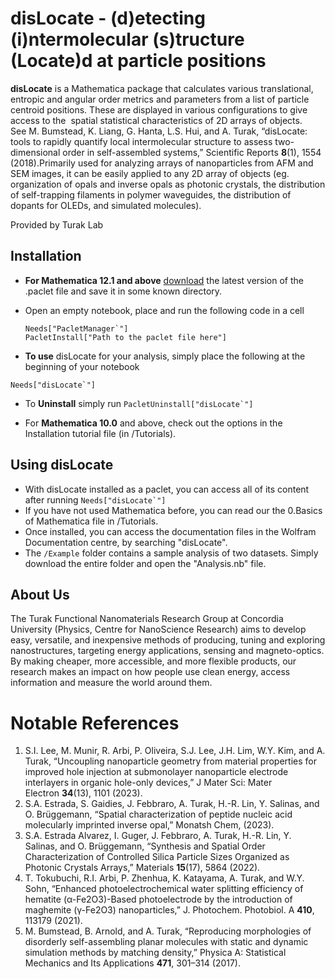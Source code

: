  # disLocate  - (d)etecting (i)ntermolecular (s)tructure (Locate)d at particle positions

**disLocate** is a Mathematica package that calculates various translational, entropic and angular order metrics and parameters from a list of particle centroid positions. These are displayed in various configurations to give access to the  spatial statistical characteristics of 2D arrays of objects.  
See M. Bumstead, K. Liang, G. Hanta, L.S. Hui, and A. Turak, “disLocate: tools to rapidly quantify local intermolecular structure to assess two-dimensional order in self-assembled systems,” Scientific Reports **8**(1), 1554 (2018).Primarily used for analyzing arrays of nanoparticles from AFM and SEM images, it can be easily applied to any 2D array of objects (eg. organization of opals and inverse opals as photonic crystals, the distribution of self-trapping filaments in polymer waveguides, the distribution of dopants for OLEDs, and simulated molecules).

Provided by Turak Lab

## Installation
 - **For Mathematica 12.1 and above** [download](https://github.com/MstislavKeldysh/disLocate/tree/main) the latest version of the .paclet file and save it in some known directory.
 - Open an empty notebook, place and run the following code in a cell
	 ```
	 Needs["PacletManager`"]
	 PacletInstall["Path to the paclet file here"]
	```

- **To use** disLocate for your analysis, simply place the following at the beginning of your notebook
```
Needs["disLocate`"]
```

- To **Uninstall** simply run ```PacletUninstall["disLocate`"]  ```

- For **Mathematica 10.0** and above, check out the options in the Installation tutorial file (in /Tutorials).

## Using disLocate 
- With disLocate installed as a paclet, you can access all of its content after running ```Needs["disLocate`"]```
- If you have not used Mathematica before, you can read our the 0.Basics of Mathematica file in /Tutorials. 
- Once installed, you can access the documentation files in the Wolfram Documentation centre, by searching "disLocate".
- The ``/Example`` folder contains a sample analysis of two datasets. Simply download the entire folder and open the "Analysis.nb" file.
## About Us
  
The Turak Functional Nanomaterials Research Group at Concordia University (Physics, Centre for NanoScience Research) aims to develop easy, versatile, and inexpensive methods of producing, tuning and exploring nanostructures, targeting energy applications, sensing and magneto-optics. By making cheaper, more accessible, and more flexible products, our research makes an impact on how people use clean energy, access information and measure the world around them.

# Notable References

1. S.I. Lee, M. Munir, R. Arbi, P. Oliveira, S.J. Lee, J.H. Lim, W.Y. Kim, and A. Turak, “Uncoupling nanoparticle geometry from material properties for improved hole injection at submonolayer nanoparticle electrode interlayers in organic hole-only devices,” J Mater Sci: Mater Electron **34**(13), 1101 (2023).
2. S.A. Estrada, S. Gaidies, J. Febbraro, A. Turak, H.-R. Lin, Y. Salinas, and O. Brüggemann, “Spatial characterization of peptide nucleic acid molecularly imprinted inverse opal,” Monatsh Chem, (2023).
3. S.A. Estrada Alvarez, I. Guger, J. Febbraro, A. Turak, H.-R. Lin, Y. Salinas, and O. Brüggemann, “Synthesis and Spatial Order Characterization of Controlled Silica Particle Sizes Organized as Photonic Crystals Arrays,” Materials **15**(17), 5864 (2022).
4. T. Tokubuchi, R.I. Arbi, P. Zhenhua, K. Katayama, A. Turak, and W.Y. Sohn, “Enhanced photoelectrochemical water splitting efficiency of hematite (α-Fe2O3)-Based photoelectrode by the introduction of maghemite (γ-Fe2O3) nanoparticles,” J. Photochem. Photobiol. A **410**, 113179 (2021).
5. M. Bumstead, B. Arnold, and A. Turak, “Reproducing morphologies of disorderly self-assembling planar molecules with static and dynamic simulation methods by matching density,” Physica A: Statistical Mechanics and Its Applications **471**, 301–314 (2017).
